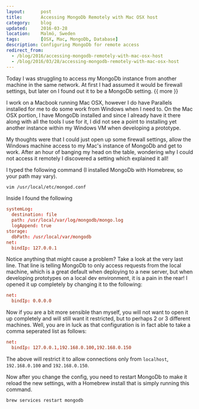 ```yaml
---
layout:      post
title:       Accessing MongoDb Remotely with Mac OSX host
category:    blog
updated:     2016-03-28
location:    Malmö, Sweden
tags:        [OSX, Mac, MongoDb, Database]
description: Configuring MongoDb for remote access
redirect_from:
  - /blog/2016/accessing-mongodb-remotely-with-mac-osx-host
  - /blog/2016/03/28/accessing-mongodb-remotely-with-mac-osx-host
---
```


Today I was struggling to access my MongoDb instance from another machine in the same network. At first I had assumed it would be firewall settings, but later on I found out it to be a MongoDb setting. {{ more }}

I work on a Macbook running Mac OSX, however I do have Parallels installed for me to do some work from Windows when I need to. On the Mac OSX portion, I have MongoDb installed and since I already have it there along with all the tools I use for it, I did not see a point to installing yet another instance within my Windows VM when developing a prototype.

My thoughts were that I could just open up some firewall settings, allow the Windows machine access to my Mac's instance of MongoDb and get to work. After an hour of banging my head on the table, wondering why I could not access it remotely I discovered a setting which explained it all!

I typed the following command (I installed MongoDb with Homebrew, so your path may vary).

```bash
vim /usr/local/etc/mongod.conf
``` 

Inside I found the following

```conf
systemLog:
  destination: file
  path: /usr/local/var/log/mongodb/mongo.log
  logAppend: true
storage:
  dbPath: /usr/local/var/mongodb
net:
  bindIp: 127.0.0.1
```

Notice anything that might cause a problem? Take a look at the very last line. That line is telling MongoDb to only access requests from the local machine, which is a great default when deploying to a new server, but when developing prototypes on a local dev environment, it is a pain in the rear! I opened it up completely by changing it to the following:

```conf
net:
  bindIp: 0.0.0.0
```

Now if you are a bit more sensible than myself, you will not want to open it up completely and will still want it restricted, but to perhaps 2 or 3 different machines. Well, you are in luck as that configuration is in fact able to take a comma seperated list as follows:

```conf
net:
  bindIp: 127.0.0.1,192.168.0.100,192.168.0.150
```

The above will restrict it to allow connections only from `localhost`, `192.168.0.100` and `192.168.0.150`.

Now after you change the config, you need to restart MongoDb to make it reload the new settings, with a Homebrew install that is simply running this command.

```bash
brew services restart mongodb
```
